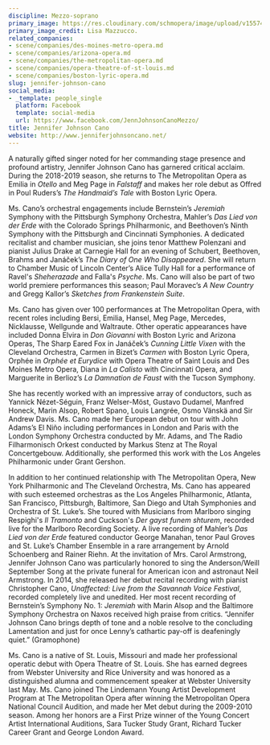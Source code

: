 ```yaml
---
discipline: Mezzo-soprano
primary_image: https://res.cloudinary.com/schmopera/image/upload/v1557423455/media/2019/05/JenniferJohnsonCano.jpg
primary_image_credit: Lisa Mazzucco.
related_companies:
- scene/companies/des-moines-metro-opera.md
- scene/companies/arizona-opera.md
- scene/companies/the-metropolitan-opera.md
- scene/companies/opera-theatre-of-st-louis.md
- scene/companies/boston-lyric-opera.md
slug: jennifer-johnson-cano
social_media:
- _template: people_single
  platform: Facebook
  template: social-media
  url: https://www.facebook.com/JennJohnsonCanoMezzo/
title: Jennifer Johnson Cano
website: http://www.jenniferjohnsoncano.net/
---
```

A naturally gifted singer noted for her commanding stage presence and profound artistry, Jennifer Johnson Cano has garnered critical acclaim.  During the 2018-2019 season, she returns to The Metropolitan Opera as Emilia in _Otello_ and Meg Page in _Falstaff_ and makes her role debut as Offred in Poul Ruders’s _The Handmaid’s Tale_ with Boston Lyric Opera. 

Ms. Cano’s orchestral engagements include Bernstein’s _Jeremiah_ Symphony with the Pittsburgh Symphony Orchestra, Mahler’s _Das Lied von der Erde_ with the Colorado Springs Philharmonic, and Beethoven’s Ninth Symphony with the Pittsburgh and Cincinnati Symphonies.  A dedicated recitalist and chamber musician, she joins tenor Matthew Polenzani and pianist Julius Drake at Carnegie Hall for an evening of Schubert, Beethoven, Brahms and Janáček’s _The Diary of One Who Disappeared_.  She will return to Chamber Music of Lincoln Center’s Alice Tully Hall for a performance of Ravel's _Sheherazade_ and Falla's _Psyche_.  Ms. Cano will also be part of two world premiere performances this season; Paul Moravec’s _A New Country_ and  Gregg Kallor’s _Sketches from Frankenstein Suite_.

Ms. Cano has given over 100 performances at The Metropolitan Opera, with recent roles including Bersi, Emilia, Hansel, Meg Page, Mercedes, Nicklausse, Wellgunde and Waltraute. Other operatic appearances have included Donna Elvira in _Don Giovanni_ with Boston Lyric and Arizona Operas, The Sharp Eared Fox in Janáček’s _Cunning Little Vixen_ with the Cleveland Orchestra, Carmen in Bizet’s _Carmen_ with Boston Lyric Opera, Orphée in _Orphée et Eurydice_ with Opera Theatre of Saint Louis and Des Moines Metro Opera, Diana in _La Calisto_ with Cincinnati Opera, and Marguerite in Berlioz’s _La Damnation de Faust_ with the Tucson Symphony.  

She has recently worked with an impressive array of conductors, such as Yannick Nézet-Séguin, Franz Welser-Möst, Gustavo Dudamel, Manfred Honeck, Marin Alsop, Robert Spano, Louis Langrée, Osmo Vänskä and Sir Andrew Davis.  Ms. Cano made her European debut on tour with John Adams’s El Niño including performances in London and Paris with the London Symphony Orchestra conducted by Mr. Adams, and The Radio Filharmonisch Orkest conducted by Markus Stenz at The Royal Concertgebouw. Additionally, she performed this work with the Los Angeles Philharmonic under Grant Gershon.

In addition to her continued relationship with The Metropolitan Opera, New York Philharmonic and The Cleveland Orchestra, Ms. Cano has appeared with such esteemed orchestras as the Los Angeles Philharmonic, Atlanta, San Francisco, Pittsburgh, Baltimore, San Diego and Utah Symphonies and Orchestra of St. Luke’s. She toured with Musicians from Marlboro singing Respighi's _Il Tramonto_ and Cuckson's _Der gayst funem shturem_, recorded live for the Marlboro Recording Society. A live recording of Mahler’s _Das Lied von der Erde_ featured conductor George Manahan, tenor Paul Groves and St. Luke’s Chamber Ensemble in a rare arrangement by Arnold Schoenberg and Rainer Riehn. At the invitation of Mrs. Carol Armstrong, Jennifer Johnson Cano was particularly honored to sing the Anderson/Weill September Song at the private funeral for American icon and astronaut Neil Armstrong. In 2014, she released her debut recital recording with pianist Christopher Cano, _Unaffected: Live from the Savannah Voice Festival_, recorded completely live and unedited.  Her most recent recording of Bernstein’s Symphony No. 1: _Jeremiah_ with Marin Alsop and the Baltimore Symphony Orchestra on Naxos received high praise from critics. “Jennifer Johnson Cano brings depth of tone and a noble resolve to the concluding Lamentation and just for once Lenny’s cathartic pay-off is deafeningly quiet.” (Gramophone)

Ms. Cano is a native of St. Louis, Missouri and made her professional operatic debut with Opera Theatre of St. Louis. She has earned degrees from Webster University and Rice University and was honored as a distinguished alumna and commencement speaker at Webster University last May.  Ms. Cano joined The Lindemann Young Artist Development Program at The Metropolitan Opera after winning the Metropolitan Opera National Council Audition, and made her Met debut during the 2009-2010 season. Among her honors are a First Prize winner of the Young Concert Artist International Auditions, Sara Tucker Study Grant, Richard Tucker Career Grant and George London Award.